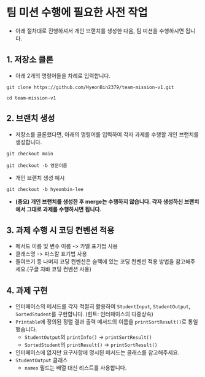 # 팀 미션 수행에 필요한 사전 작업

* 아래 절차대로 진행하셔서 개인 브랜치를 생성한 다음, 팀 미션을 수행하시면 됩니다.

## 1. 저장소 클론

* 아래 2개의 명령어들을 차례로 입력합니다.

```
git clone https://github.com/HyeonBin2379/team-mission-v1.git

cd team-mission-v1
```

## 2. 브랜치 생성

* 저장소를 클론했다면, 아래의 명령어를 입력하여 각자 과제를 수행할 개인 브랜치를 생성합니다.

````
git checkout main

git checkout -b 영문이름
````

* 개인 브랜치 생성 예시
```
git checkout -b hyeonbin-lee
```

* **(중요) 개인 브랜치를 생성한 후 merge는 수행하지 않습니다. 각자 생성하신 브랜치에서 그대로 과제를 수행하시면 됩니다.**

## 3. 과제 수행 시 코딩 컨벤션 적용

* 메서드 이름 및 변수 이름 -> 카멜 표기법 사용
* 클래스명 -> 파스칼 표기법 사용
* 들여쓰기 등 나머지 코딩 컨벤션은 슬랙에 있는 코딩 컨벤션 적용 방법을 참고해주세요.(구글 자바 코딩 컨벤션 사용)

## 4. 과제 구현

* 인터페이스의 메서드를 각자 적절히 활용하여 `StudentInput`, `StudentOutput`, `SortedStudent`를 구현합니다.
  (힌트: 인터페이스의 다중상속)
* `Printable`에 정의된 정렬 결과 출력 메서드의 이름을 `printSortResult()`로 통일했습니다.
  * `StudentOutput`의 `printInfo()` -> `printSortResult()`
  * `SortedStudent`의 `printResult()` -> `printSortResult()`
* 인터페이스에 없지만 요구사항에 명시된 메서드는 클래스를 참고해주세요.
* `StudentOutput` 클래스
  * `names` 필드는 배열 대신 리스트를 사용합니다.

